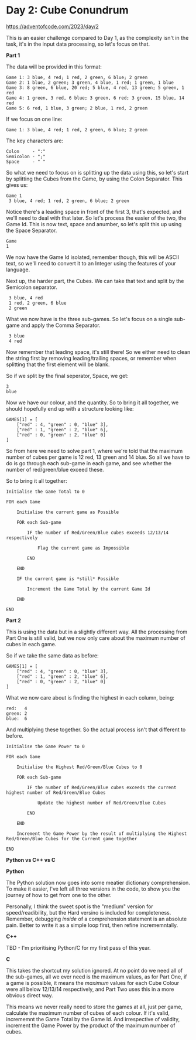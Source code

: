 # Day 2: Cube Conundrum

https://adventofcode.com/2023/day/2

This is an easier challenge compared to Day 1, as the complexity isn't in the task, it's in the input data processing, so let's focus on that.

**Part 1**

The data will be provided in this format:

    Game 1: 3 blue, 4 red; 1 red, 2 green, 6 blue; 2 green
    Game 2: 1 blue, 2 green; 3 green, 4 blue, 1 red; 1 green, 1 blue
    Game 3: 8 green, 6 blue, 20 red; 5 blue, 4 red, 13 green; 5 green, 1 red
    Game 4: 1 green, 3 red, 6 blue; 3 green, 6 red; 3 green, 15 blue, 14 red
    Game 5: 6 red, 1 blue, 3 green; 2 blue, 1 red, 2 green

If we focus on one line:

    Game 1: 3 blue, 4 red; 1 red, 2 green, 6 blue; 2 green

The key characters are:

    Colon     - ":"
    Semicolon - ";"
    Space     - " "

So what we need to focus on is splitting up the data using this, so let's start by splitting the Cubes from the Game, by using the Colon Separator.  This gives us:

    Game 1
     3 blue, 4 red; 1 red, 2 green, 6 blue; 2 green

Notice there's a leading space in front of the first 3, that's expected, and we'll need to deal with that later.  So let's process the easier of the two, the Game Id.  This is now text, space and anumber, so let's split this up using the Space Separator.

    Game
    1

We now have the Game Id isolated, remember though, this will be ASCII text, so we'll need to convert it to an Integer using the features of your language.

Next up, the harder part, the Cubes.  We can take that text and split by the Semicolon separator.

     3 blue, 4 red
     1 red, 2 green, 6 blue
     2 green

What we now have is the three sub-games.  So let's focus on a single sub-game and apply the Comma Separator.

     3 blue
     4 red

Now remember that leading space, it's still there!  So we either need to clean the string first by removing leading/trailing spaces, or remember when splitting that the first element will be blank.

So if we split by the final seperator, Space, we get:

    3
    blue

Now we have our colour, and the quantity.  So to bring it all together, we should hopefully end up with a structure looking like:

    GAMES[1] = [
        ["red" : 4, "green" : 0, "blue" 3],
        ["red" : 1, "green" : 2, "blue" 6],
        ["red" : 0, "green" : 2, "blue" 0]
    ]

So from here we need to solve part 1, where we're told that the maximum number of cubes per game is 12 red, 13 green and 14 blue.  So all we have to do is go through each sub-game in each game, and see whether the number of red/green/blue exceed these.

So to bring it all together:

    Initialise the Game Total to 0

    FOR each Game

        Initialise the current game as Possible

        FOR each Sub-game

            IF the number of Red/Green/Blue cubes exceeds 12/13/14 respectively

                Flag the current game as Impossible

            END

        END

        IF the current game is *still* Possible

            Increment the Game Total by the current Game Id

        END

    END


**Part 2**

This is using the data but in a slightly different way.  All the processing from Part One is still valid, but we now only care about the maximum number of cubes in each game.

So if we take the same data as before:

    GAMES[1] = [
        ["red" : 4, "green" : 0, "blue" 3],
        ["red" : 1, "green" : 2, "blue" 6],
        ["red" : 0, "green" : 2, "blue" 0]
    ]

What we now care about is finding the highest in each column, being:

    red:   4
    green: 2
    blue:  6

And multiplying these together.  So the actual process isn't that different to before.

    Initialise the Game Power to 0

    FOR each Game

        Initialise the Highest Red/Green/Blue Cubes to 0

        FOR each Sub-game

            IF the number of Red/Green/Blue cubes exceeds the current highest number of Red/Green/Blue Cubes

                Update the highest number of Red/Green/Blue Cubes

            END

        END

        Increment the Game Power by the result of multiplying the Highest Red/Green/Blue Cubes for the Current game together

    END



**Python vs C++ vs C**

**Python**

The Python solution now goes into some meatier dictionary comprehension.  To make it easier, I've left all three versions in the code, to show you the journey of how to get from one to the other.

Personally, I think the sweet spot is the "medium" version for speed/readibility, but the Hard versino is included for completeness.  Remember, debugging *inside* of a comprehension statement is an absolute pain.  Better to write it as a simple loop first, then refine incrememntally.


**C++**

TBD - I'm prioritising Python/C for my first pass of this year.

**C**

This takes the shortcut my solution ignored.  At no point do we need all of the sub-games, all we ever need is the maximum values, as for Part One, if a game is possible, it means the *maximum* values for each Cube Colour were all below 12/13/14 respectively, and Part Two uses this in a more obvious direct way.

This means we never really need to store the games at all, just per game, calculate the maximum number of cubes of each colour.  If it's valid, incrememnt the Game Total by the Game Id.  And irrespective of validity, increment the Game Power by the product of the maximum number of cubes.